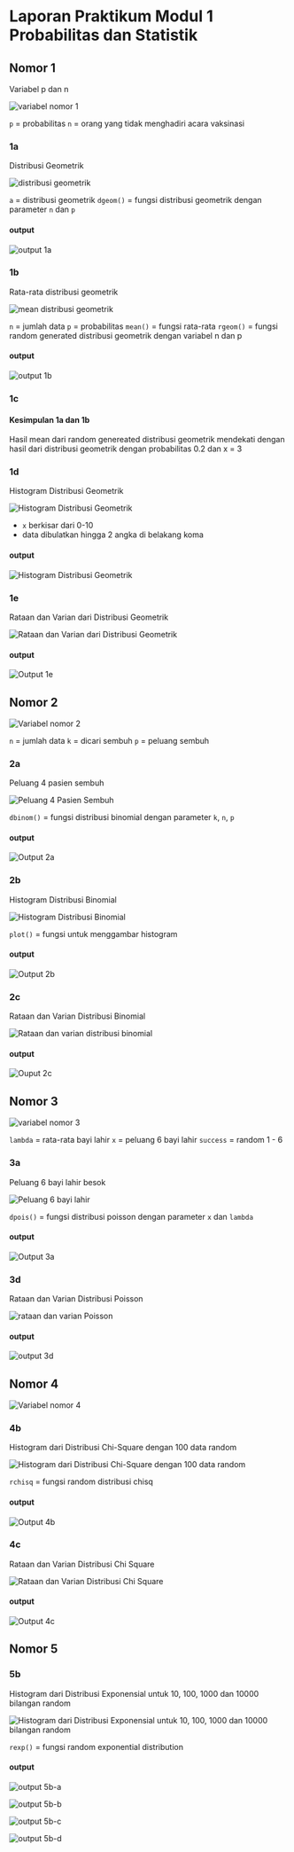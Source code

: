 # Laporan Praktikum Modul 1 Probabilitas dan Statistik

## Nomor 1
Variabel p dan n

![variabel nomor 1](https://cdn.discordapp.com/attachments/856609726225973278/962701201642782780/unknown.png)

`p` = probabilitas
`n` =  orang yang tidak menghadiri acara vaksinasi

### 1a
Distribusi Geometrik

![distribusi geometrik](https://cdn.discordapp.com/attachments/856609726225973278/962701793920426054/unknown.png)

`a` = distribusi geometrik
`dgeom()` = fungsi distribusi geometrik dengan parameter `n` dan `p`

#### output
![output 1a](https://cdn.discordapp.com/attachments/856609726225973278/962703864442806372/unknown.png)

### 1b
Rata-rata distribusi geometrik

![mean distribusi geometrik](https://cdn.discordapp.com/attachments/856609726225973278/962702771772088351/unknown.png)

`n` = jumlah data
`p` = probabilitas
`mean()` = fungsi rata-rata
`rgeom()` = fungsi random generated distribusi geometrik dengan variabel n dan p

#### output
![output 1b](https://cdn.discordapp.com/attachments/856609726225973278/962704337367367690/unknown.png)

### 1c
#### Kesimpulan 1a dan 1b
Hasil mean dari random genereated distribusi geometrik mendekati dengan hasil dari distribusi geometrik dengan probabilitas 0.2 dan x = 3 

### 1d
Histogram Distribusi Geometrik

![Histogram Distribusi Geometrik](https://cdn.discordapp.com/attachments/856609726225973278/962705835950219286/unknown.png)

+ `x` berkisar dari 0-10
+ data dibulatkan hingga 2 angka di belakang koma

#### output
![Histogram Distribusi Geometrik](https://cdn.discordapp.com/attachments/856609726225973278/962706666439200818/unknown.png)

### 1e
Rataan dan Varian dari Distribusi Geometrik

![Rataan dan Varian dari Distribusi Geometrik](https://cdn.discordapp.com/attachments/856609726225973278/962707644630577252/unknown.png)

#### output
![Output 1e](https://cdn.discordapp.com/attachments/856609726225973278/962708094582923374/unknown.png)

## Nomor 2

![Variabel nomor 2](https://cdn.discordapp.com/attachments/856609726225973278/962708273767788604/unknown.png)

`n` = jumlah data
`k` = dicari sembuh
`p` = peluang sembuh

### 2a
Peluang 4 pasien sembuh

![Peluang 4 Pasien Sembuh](https://cdn.discordapp.com/attachments/856609726225973278/962708950543900712/unknown.png)

`dbinom()` = fungsi distribusi binomial dengan parameter `k`, `n`, `p`

#### output
![Output 2a](https://cdn.discordapp.com/attachments/856609726225973278/962709772682035200/unknown.png)

### 2b
Histogram Distribusi Binomial

![Histogram Distribusi Binomial](https://cdn.discordapp.com/attachments/856609726225973278/962709983722635264/unknown.png)

`plot()` = fungsi untuk menggambar histogram

#### output
![Output 2b](https://cdn.discordapp.com/attachments/856609726225973278/962710432936775780/unknown.png)

### 2c
Rataan dan Varian Distribusi Binomial

![Rataan dan varian distribusi binomial](https://cdn.discordapp.com/attachments/856609726225973278/962712022032715816/unknown.png)

#### output
![Ouput 2c](https://cdn.discordapp.com/attachments/856609726225973278/962712340120338523/unknown.png)

## Nomor 3

![variabel nomor 3](https://cdn.discordapp.com/attachments/856609726225973278/962712793973411901/unknown.png)

`lambda` = rata-rata bayi lahir
`x` = peluang 6 bayi lahir
`success` = random 1 - 6

### 3a
Peluang 6 bayi lahir besok

![Peluang 6 bayi lahir](https://cdn.discordapp.com/attachments/856609726225973278/962714547876139008/unknown.png)

`dpois()` = fungsi distribusi poisson dengan parameter `x` dan `lambda`

#### output
![Output 3a](https://cdn.discordapp.com/attachments/856609726225973278/962714952861368360/unknown.png)

### 3d
Rataan dan Varian Distribusi Poisson

![rataan dan varian Poisson](https://cdn.discordapp.com/attachments/856609726225973278/962715257254608916/unknown.png)

#### output
![output 3d](https://cdn.discordapp.com/attachments/856609726225973278/962715734901936128/unknown.png)

## Nomor 4
![Variabel nomor 4](https://cdn.discordapp.com/attachments/856609726225973278/962715882172334140/unknown.png)

### 4b
Histogram dari Distribusi Chi-Square dengan 100 data random

![Histogram dari Distribusi Chi-Square dengan 100 data random](https://cdn.discordapp.com/attachments/856609726225973278/962716038221422642/unknown.png)

`rchisq` = fungsi random distribusi chisq

#### output
![Output 4b](https://cdn.discordapp.com/attachments/856609726225973278/962716533098946600/unknown.png)

### 4c
Rataan dan Varian Distribusi Chi Square

![Rataan dan Varian Distribusi Chi Square](https://cdn.discordapp.com/attachments/856609726225973278/962716684093886485/unknown.png)

#### output
![Output 4c](https://cdn.discordapp.com/attachments/856609726225973278/962717152253714492/unknown.png)

## Nomor 5

### 5b
Histogram dari Distribusi Exponensial untuk 10, 100, 1000 dan 10000 bilangan random

![Histogram dari Distribusi Exponensial untuk 10, 100, 1000 dan 10000 bilangan random
](https://cdn.discordapp.com/attachments/856609726225973278/962717440121397278/unknown.png)

`rexp()` = fungsi random exponential distribution

#### output
![output 5b-a](https://cdn.discordapp.com/attachments/856609726225973278/962717894343544923/unknown.png)

![output 5b-b](https://cdn.discordapp.com/attachments/856609726225973278/962718117514076260/unknown.png)

![output 5b-c](https://cdn.discordapp.com/attachments/856609726225973278/962718366848663552/unknown.png)

![output 5b-d](https://cdn.discordapp.com/attachments/856609726225973278/962718473102979212/unknown.png)
